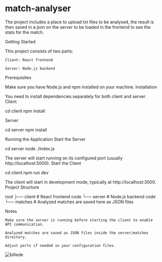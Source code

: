 # match-analyser
The project includes a place to upload txt files to be analysed, the result is then saved in a json on the server to be loaded in the frontend to see the stats for the match.


Getting Started

This project consists of two parts:

    Client: React frontend

    Server: Node.js backend

Prerequisites

Make sure you have Node.js and npm installed on your machine.
Installation

You need to install dependencies separately for both client and server.
Client

cd client
npm install

Server

cd server
npm install

Running the Application
Start the Server

cd server
node ./index.js

The server will start running on its configured port (usually http://localhost:5000).
Start the Client

cd client
npm run dev

The client will start in development mode, typically at http://localhost:3000.
Project Structure

root
├── client     # React frontend code
└── server     # Node.js backend code
    └── matches  # Analyzed matches are saved here as JSON files

Notes

    Make sure the server is running before starting the client to enable API communication.

    Analyzed matches are saved as JSON files inside the server/matches directory.

    Adjust ports if needed in your configuration files.

![billede](https://github.com/user-attachments/assets/8fd70238-5e1f-47d5-ad16-1960756abb03)
